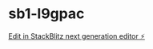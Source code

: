 # sb1-l9gpac

[Edit in StackBlitz next generation editor ⚡️](https://stackblitz.com/~/github.com/MonitorCRX/sb1-l9gpac)